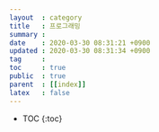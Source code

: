 ```yaml
---
layout  : category
title   : 프로그래밍
summary : 
date    : 2020-03-30 08:31:21 +0900
updated : 2020-03-30 08:31:34 +0900
tag     : 
toc     : true
public  : true
parent  : [[index]]
latex   : false
---
```

* TOC
{:toc}

# 
